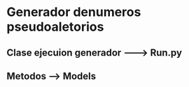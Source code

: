 # Generador denumeros pseudoaletorios

## Clase ejecuion generador ---> Run.py
## Metodos --> Models
